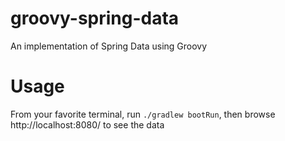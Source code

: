 # groovy-spring-data
An implementation of Spring Data using Groovy

# Usage
From your favorite terminal, run `./gradlew bootRun`, then browse http://localhost:8080/ to see the data